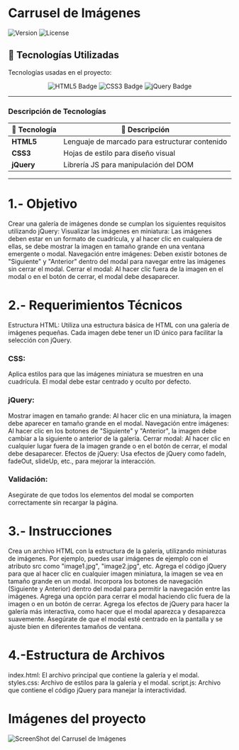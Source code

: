 # Carrusel de Imágenes
![Version](https://img.shields.io/badge/version-1.0.0-blue)
![License](https://img.shields.io/badge/license-MIT-green)
## 🔧 Tecnologías Utilizadas

Tecnologías usadas en el proyecto:

<p align="center">
  <img src="https://img.shields.io/badge/HTML5-E34F26?style=for-the-badge&logo=html5&logoColor=white" alt="HTML5 Badge"/>
  <img src="https://img.shields.io/badge/CSS3-1572B6?style=for-the-badge&logo=css3&logoColor=white" alt="CSS3 Badge"/>
  <img src="https://img.shields.io/badge/jQuery-0769AD?style=for-the-badge&logo=jquery&logoColor=white" alt="jQuery Badge"/>
</p>

---

###  Descripción de Tecnologías

| 🔧 Tecnología | 📄 Descripción                         |
|---------------|----------------------------------------|
| **HTML5**     | Lenguaje de marcado para estructurar contenido |
| **CSS3**      | Hojas de estilo para diseño visual           |
| **jQuery**    | Librería JS para manipulación del DOM         |

---


# 1.- Objetivo
Crear una galería de imágenes donde se cumplan los siguientes requisitos utilizando jQuery:
Visualizar las imágenes en miniatura: Las imágenes deben estar en un formato de cuadrícula, y al hacer clic en cualquiera de ellas, se debe mostrar la imagen en tamaño grande en una ventana emergente o modal.
Navegación entre imágenes: Deben existir botones de "Siguiente" y "Anterior" dentro del modal para navegar entre las imágenes sin cerrar el modal.
Cerrar el modal: Al hacer clic fuera de la imagen en el modal o en el botón de cerrar, el modal debe desaparecer.


# 2.- Requerimientos Técnicos
Estructura HTML:
Utiliza una estructura básica de HTML con una galería de imágenes pequeñas.
Cada imagen debe tener un ID único para facilitar la selección con jQuery.

### CSS:
Aplica estilos para que las imágenes miniatura se muestren en una cuadrícula.
El modal debe estar centrado y oculto por defecto.

### jQuery:
Mostrar imagen en tamaño grande: Al hacer clic en una miniatura, la imagen debe aparecer en tamaño grande en el modal.
Navegación entre imágenes: Al hacer clic en los botones de "Siguiente" y "Anterior", la imagen debe cambiar a la siguiente o anterior de la galería.
Cerrar modal: Al hacer clic en cualquier lugar fuera de la imagen grande o en el botón de cerrar, el modal debe desaparecer.
Efectos de jQuery: Usa efectos de jQuery como fadeIn, fadeOut, slideUp, etc., para mejorar la interacción.

### Validación:
Asegúrate de que todos los elementos del modal se comporten correctamente sin recargar la página.


# 3.- Instrucciones
Crea un archivo HTML con la estructura de la galería, utilizando miniaturas de imágenes. Por ejemplo, puedes usar imágenes de ejemplo con el atributo src como "image1.jpg", "image2.jpg", etc.
Agrega el código jQuery para que al hacer clic en cualquier imagen miniatura, la imagen se vea en tamaño grande en un modal.
Incorpora los botones de navegación (Siguiente y Anterior) dentro del modal para permitir la navegación entre las imágenes.
Agrega una opción para cerrar el modal haciendo clic fuera de la imagen o en un botón de cerrar.
Agrega los efectos de jQuery para hacer la galería más interactiva, como hacer que el modal aparezca y desaparezca suavemente.
Asegúrate de que el modal esté centrado en la pantalla y se ajuste bien en diferentes tamaños de ventana.


# 4.-Estructura de Archivos
index.html: El archivo principal que contiene la galería y el modal.
styles.css: Archivo de estilos para la galería y el modal.
script.js: Archivo que contiene el código jQuery para manejar la interactividad.

# Imágenes del proyecto

![ScreenShot del Carrusel de Imágenes](https://drive.google.com/uc?id=1qaMxZhCq5WBrrx3WfmKNYT2NpSrh3-Af)
